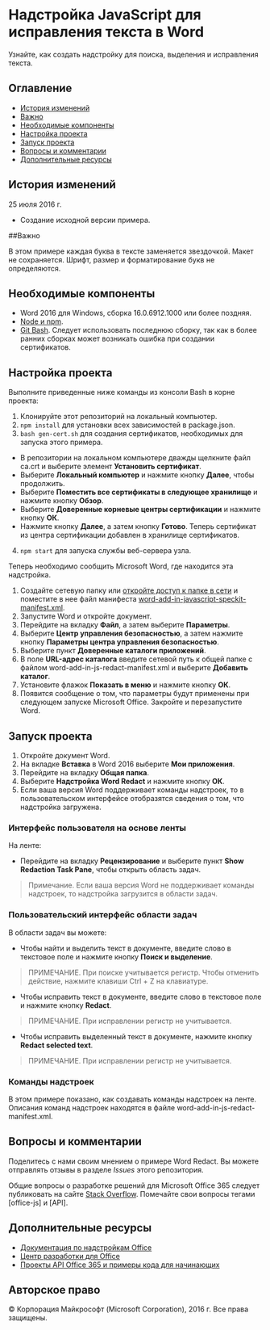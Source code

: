 ﻿# Надстройка JavaScript для исправления текста в Word

Узнайте, как создать надстройку для поиска, выделения и исправления текста.    

## Оглавление 
* [История изменений](#История-изменений)
* [Важно](#Важно)
* [Необходимые компоненты](#Необходимые-компоненты)
* [Настройка проекта](#настройка-проекта)
* [Запуск проекта](#запуск-проекта)
* [Вопросы и комментарии](#вопросы-и-комментарии)
* [Дополнительные ресурсы](#дополнительные-ресурсы)

## История изменений

25 июля 2016 г.
* Создание исходной версии примера.

##Важно

В этом примере каждая буква в тексте заменяется звездочкой.  Макет не сохраняется.  Шрифт, размер и форматирование букв не определяются.

## Необходимые компоненты

* Word 2016 для Windows, сборка 16.0.6912.1000 или более поздняя.
* [Node и npm](https://nodejs.org/en/).
* [Git Bash](https://git-scm.com/downloads). Следует использовать последнюю сборку, так как в более ранних сборках может возникать ошибка при создании сертификатов.

## Настройка проекта

Выполните приведенные ниже команды из консоли Bash в корне проекта:

1. Клонируйте этот репозиторий на локальный компьютер.
2. ```npm install``` для установки всех зависимостей в package.json.
3. ```bash gen-cert.sh``` для создания сертификатов, необходимых для запуска этого примера. 
* В репозитории на локальном компьютере дважды щелкните файл ca.crt и выберите элемент **Установить сертификат**. 
* Выберите **Локальный компьютер** и нажмите кнопку **Далее**, чтобы продолжить. 
* Выберите **Поместить все сертификаты в следующее хранилище** и нажмите кнопку **Обзор**.  
* Выберите **Доверенные корневые центры сертификации** и нажмите кнопку **ОК**. 
* Нажмите кнопку **Далее**, а затем кнопку **Готово**. Теперь сертификат из центра сертификации добавлен в хранилище сертификатов.
4. ```npm start``` для запуска службы веб-сервера узла.

Теперь необходимо сообщить Microsoft Word, где находится эта надстройка.

1. Создайте сетевую папку или [откройте доступ к папке в сети](https://technet.microsoft.com/ru-ru/library/cc770880.aspx) и поместите в нее файл манифеста [word-add-in-javascript-speckit-manifest.xml](word-add-in-javascript-speckit-manifest.xml).
3. Запустите Word и откройте документ.
4. Перейдите на вкладку **Файл**, а затем выберите **Параметры**.
5. Выберите **Центр управления безопасностью**, а затем нажмите кнопку **Параметры центра управления безопасностью**.
6. Выберите пункт **Доверенные каталоги приложений**.
7. В поле **URL-адрес каталога** введите сетевой путь к общей папке с файлом word-add-in-js-redact-manifest.xml и выберите **Добавить каталог**.
8. Установите флажок **Показать в меню** и нажмите кнопку **ОК**.
9. Появится сообщение о том, что параметры будут применены при следующем запуске Microsoft Office. Закройте и перезапустите Word.

## Запуск проекта

1. Откройте документ Word.
2. На вкладке **Вставка** в Word 2016 выберите **Мои приложения**.
3. Перейдите на вкладку **Общая папка**.
4. Выберите **Надстройка Word Redact** и нажмите кнопку **ОК**.
5. Если ваша версия Word поддерживает команды надстроек, то в пользовательском интерфейсе отобразятся сведения о том, что надстройка загружена.

### Интерфейс пользователя на основе ленты

На ленте:
* Перейдите на вкладку **Рецензирование** и выберите пункт **Show Redaction Task Pane**, чтобы открыть область задач.

 > Примечание. Если ваша версия Word не поддерживает команды надстроек, то надстройка загрузится в области задач.

### Пользовательский интерфейс области задач

В области задач вы можете:
* Чтобы найти и выделить текст в документе, введите слово в текстовое поле и нажмите кнопку **Поиск и выделение**.
  
> ПРИМЕЧАНИЕ.  При поиске учитывается регистр.  Чтобы отменить действие, нажмите клавиши Ctrl + Z на клавиатуре.

* Чтобы исправить текст в документе, введите слово в текстовое поле и нажмите кнопку **Redact**.
  
> ПРИМЕЧАНИЕ.  При исправлении регистр не учитывается.   

* Чтобы исправить выделенный текст в документе, нажмите кнопку **Redact selected text**.
  
> ПРИМЕЧАНИЕ.  При исправлении регистр не учитывается.       
  
### Команды надстроек

В этом примере показано, как создавать команды надстроек на ленте. Описания команд надстроек находятся в файле word-add-in-js-redact-manifest.xml. 

## Вопросы и комментарии

Поделитесь с нами своим мнением о примере Word Redact. Вы можете отправлять отзывы в разделе *Issues* этого репозитория.

Общие вопросы о разработке решений для Microsoft Office 365 следует публиковать на сайте [Stack Overflow](http://stackoverflow.com/questions/tagged/office-js+API). Помечайте свои вопросы тегами [office-js] и [API].

## Дополнительные ресурсы

* [Документация по надстройкам Office](https://msdn.microsoft.com/ru-ru/library/office/jj220060.aspx)
* [Центр разработки для Office](http://dev.office.com/)
* [Проекты API Office 365 и примеры кода для начинающих](http://msdn.microsoft.com/en-us/office/office365/howto/starter-projects-and-code-samples)

## Авторское право
© Корпорация Майкрософт (Microsoft Corporation), 2016 г. Все права защищены.


